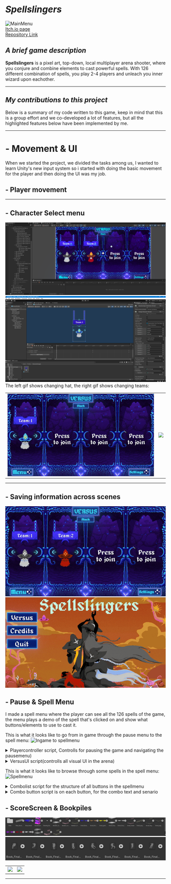 # *Spellslingers*

![MainMenu](/SpellSlingers/Images/Mainmenu_ToSelect.gif)    
[Itch.io page](https://yrgo-game-creator.itch.io/spellslingers)   
[Repository Link](https://github.com/jheden/Spellslingers)  

## *A brief game description*  

**Spellslingers** is a pixel art, top-down, local multiplayer arena shooter, where you conjure and combine elements to cast powerful spells. With 126 different combination of spells, you play 2-4 players and unleach you inner wizard upon eachother.   

---  

## *My contributions to this project*  

Below is a summary of my code written to this game, keep in mind that this is a group effort and we co-developed a lot of features, but all the highlighted features below have been implemented by me.   

---  

# - Movement & UI 

When we started the project, we divided the tasks among us, I wanted to learn Unity's new input system so i started with doing the basic movement for the player and then doing the UI was my job. 

## - Player movement 

---  

## - Character Select menu  
![SelectMenuEditor](/SpellSlingers/Images/VersusMenu_Editor.png)    
![Character prefab](/SpellSlingers/Images/CharacterSelect_Prefab.png)   
The left gif shows changing hat, the right gif shows changing teams:  

<table>
  <tr>
    <td><img src="/SpellSlingers/Images/ChangeHat.gif" /></td>
    <td><img src="/SpellSlingers/Images/ChangeTeam.gif" /></td>
  </tr>
</table>

---  

## - Saving information across scenes  
![MapSelect](/SpellSlingers/Images/ReadyTo_MapSelect.gif)    
![Select to ingame](/SpellSlingers/Images/ReadyTo_Ingame.gif)  

## - Pause & Spell Menu
I made a spell menu where the player can see all the 126 spells of the game, the menu plays a demo of the spell that's clicked on and show what buttons/elements to use to cast it.  

This is what it looks like to go from in game through the pause menu to the spell menu:
![Ingame to spellmenu](/SpellSlingers/Images/IngameTo_SpellMenu.gif) 

<details>  
<summary>Playercontroller script, Controlls for pausing the game and navigating the pausemenu)</summary>   
     
      
The player who paused the game becomes the pausemaster and is the only one that can navigate the pause menu:   
![Player Controller pause](/SpellSlingers/Code/Playercontroller_Pause.png) 
</details>  

<details>  
<summary>VersusUI script(controlls all visual UI in the arena)</summary>   

![VersusUI Script](/SpellSlingers/Code/VersusUI_Script.png) 
</details>  

This is what it looks like to browse through some spells in the spell menu:  
![Spellmenu](/SpellSlingers/Images/SpellMenu.gif)  

<details>  
<summary>Combolist script for the structure of all buttons in the spellmenu</summary>   
  
![Combolist Script](/SpellSlingers/Code/Combolist_Script.png) 
</details>  

<details>  
<summary>Combo button script is on each button, for the combo text and senario</summary>   
  
![ComboButton Script](/SpellSlingers/Code/ComboButton_Script.png) 
</details>  

## - ScoreScreen & Bookpiles   
![Books](/SpellSlingers/Images/Books.png)   
![Tounges](/SpellSlingers/Images/Tounges.png)   

<table>
  <tr>
    <td><img src="/SpellSlingers/Images/IngameTo_ScoreMenu.gif" /></td>
    <td><img src="/SpellSlingers/Images/IngameTo_ScoreMenu2.gif" /></td>
  </tr>
</table>

---  
